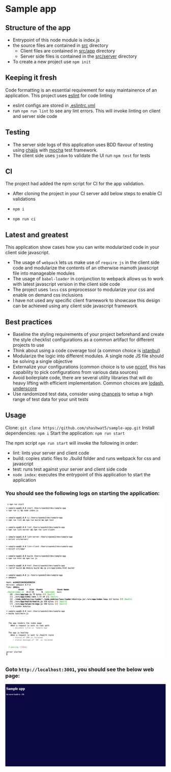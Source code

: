 # Sample app

## Structure of the app

* Entrypoint of this node module is index.js
* the source files are contained in [src](./src) directory
  * Client files are contained in [src/app](./src/app) directory
  * Server side files is contained in the [src/server](./src/server) directory
* To create a new project use `npm init`

## Keeping it fresh

Code formatting is an essential requirement for easy maintainence of an application. This project uses [eslint](https://eslint.org/) for code linting
* eslint configs are stored in [.eslintrc.yml](./.eslintrc.yml)
* run `npm run lint` to see any lint errors. This will invoke linting on client and server side code

## Testing

* The server side logs of this application uses BDD flavour of testing using [chaijs](http://chaijs.com/) with [mocha](https://mochajs.org/) test framework.
* The client side uses `jsdom` to validate the UI
run `npm test` for tests


## CI

The project had added the npm script for CI for the app validation.
* After cloning the project in your CI server add below steps to enable CI validations

* `npm i`
* `npm run ci`

## Latest and greatest

This application show cases how you can write modularized code in your client side javascript.
* The usage of `webpack` lets us make use of `require js` in the client side code and modularize the contents of an otherwise mamoth javascript file into manageable modules
* The usage of `babel-loader` in conjunction to webpack allows us to work with latest javascript version in the client side code
* The project uses `less` css preprocessor to modularize your css and enable on demand css inclusions
* I have not used any specific client framework to showcase this design can be achieved using any client side javascript framework

## Best practices

* Baseline the styling requirements of your project beforehand and create the style checklist configurations as a common artifact for different projects to use
* Think about using a code coverage tool (a common choice is [istanbul](https://github.com/gotwarlost/istanbul))
* Modularize the logic into different modules. A single node JS file should be solving a single objective
* Externalize your configurations (common choice is to use [nconf](https://github.com/indexzero/nconf), this has capability to pick configurations from various data sources)
* Avoid boilerplate code, there are several utility libraries that will do heavy lifting with efficient implementation. Common choices are [lodash](https://lodash.com/), [underscore](http://underscorejs.org/)
* Use randomized test data, consider using [chancejs](http://chancejs.com/) to setup a high range of test data for your unit tests

## Usage

Clone: `git clone https://github.com/shashwat5/sample-app.git`
Install dependencies: `npm i`
Start the application: `npm run start`

The npm script `npm run start` will invoke the following in order:
* lint: lints your server and client code
* build: copies static files to ./build folder and runs webpack for css and javascript
* test: runs test against your server and client side code
* `node index`: executes the entrypoint of this application to start the application

### You should see the following logs on starting the application:
![sample-app-startup](./sample-app-startup-logs.png)
### Goto `http://localhost:3001`, you should see the below web page:
![home-page](./home-page.png)

